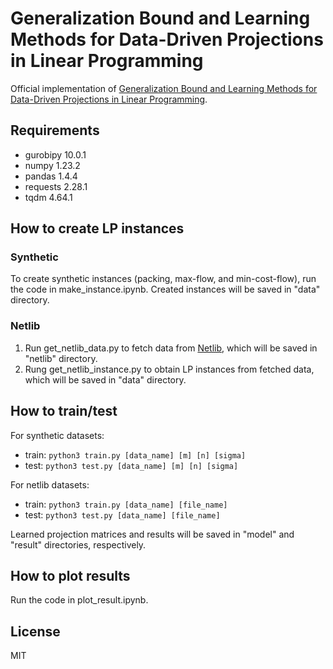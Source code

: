 # Generalization Bound and Learning Methods for Data-Driven Projections in Linear Programming

Official implementation of [Generalization Bound and Learning Methods for Data-Driven Projections in Linear Programming](https://arxiv.org/abs/2309.00203).

## Requirements
- gurobipy 10.0.1
- numpy 1.23.2
- pandas 1.4.4
- requests 2.28.1
- tqdm 4.64.1

## How to create LP instances

### Synthetic 
To create synthetic instances (packing, max-flow, and min-cost-flow), run the code in make_instance.ipynb. Created instances will be saved in "data" directory. 

### Netlib
1. Run get_netlib_data.py to fetch data from [Netlib](https://www.netlib.org/lp/data/), which will be saved in "netlib" directory.
2. Rung get_netlib_instance.py to obtain LP instances from fetched data, which will be saved in "data" directory. 

## How to train/test
For synthetic datasets: 
- train: `python3 train.py [data_name] [m] [n] [sigma]`
- test: `python3 test.py [data_name] [m] [n] [sigma]`

For netlib datasets: 
- train: `python3 train.py [data_name] [file_name]`
- test: `python3 test.py [data_name] [file_name]`

Learned projection matrices and results will be saved in "model" and "result" directories, respectively.

## How to plot results
Run the code in plot_result.ipynb.

## License
MIT